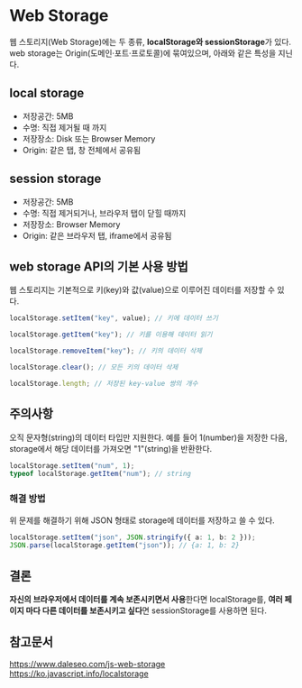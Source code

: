 # Web Storage

웹 스토리지(Web Storage)에는 두 종류, **localStorage와 sessionStorage**가 있다.
web storage는 Origin(도메인·포트·프로토콜)에 묶여있으며, 아래와 같은 특성을 지닌다.

## local storage

- 저장공간: 5MB
- 수명: 직접 제거될 때 까지
- 저장장소: Disk 또는 Browser Memory
- Origin: 같은 탭, 창 전체에서 공유됨

## session storage

- 저장공간: 5MB
- 수명: 직접 제거되거나, 브라우저 탭이 닫힐 때까지
- 저장장소: Browser Memory
- Origin: 같은 브라우저 탭, iframe에서 공유됨

## web storage API의 기본 사용 방법

웹 스토리지는 기본적으로 키(key)와 값(value)으로 이루어진 데이터를 저장할 수 있다.

```ts title="Javascript"
localStorage.setItem("key", value); // 키에 데이터 쓰기

localStorage.getItem("key"); // 키를 이용해 데이터 읽기

localStorage.removeItem("key"); // 키의 데이터 삭제

localStorage.clear(); // 모든 키의 데이터 삭제

localStorage.length; // 저장된 key-value 쌍의 개수
```

## 주의사항

오직 문자형(string)의 데이터 타입만 지원한다.
예를 들어 1(number)을 저장한 다음, storage에서 해당 데이터를 가져오면 "1"(string)을 반환한다.

```ts title="Javascript"
localStorage.setItem("num", 1);
typeof localStorage.getItem("num"); // string
```

### 해결 방법

위 문제를 해결하기 위해 JSON 형태로 storage에 데이터를 저장하고 쓸 수 있다.

```ts title="Javascript"
localStorage.setItem("json", JSON.stringify({ a: 1, b: 2 }));
JSON.parse(localStorage.getItem("json")); // {a: 1, b: 2}
```

## 결론

**자신의 브라우저에서 데이터를 계속 보존시키면서 사용**한다면 localStorage를, **여러 페이지 마다 다른 데이터를 보존시키고 싶다**면 sessionStorage를 사용하면 된다.

## 참고문서

https://www.daleseo.com/js-web-storage
https://ko.javascript.info/localstorage
